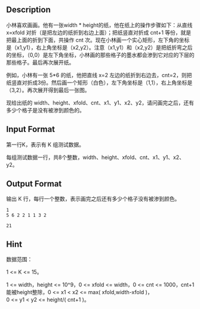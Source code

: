 ## Description

<p>小林喜欢画画。他有一张width * height的纸，他在纸上的操作步骤如下：从直线 x=xfold 对折（是把左边的纸折到右边上面）；把纸竖直对折成 cnt+1 等份，就是把最上面的折到下面，共操作 cnt 次。现在小林画一个实心矩形，左下角的坐标是（x1,y1），右上角坐标是（x2,y2）。注意（x1,y1）和（x2,y2）是把纸折弯之后的坐标，（0,0）是左下角坐标，小林画的那些格子的墨水都会渗到它对应的下层的那些格子。最后再次展开纸。</p><p>例如，小林有一张 5*6 的纸，他把直线 x=2 左边的纸折到右边去，cnt=2，则把纸竖直对折成3份。然后画一个矩形（白色），左下角坐标是（1,1），右上角坐标是（3,2）。再次展开得到最后一张图。</p><p>现给出纸的 width、height、xfold、cnt、x1、y1、x2、y2，请问画完之后，还有多少个格子是没有被渗到颜色的。</p>

## Input Format

<p>第一行K，表示有 K 组测试数据。</p><p>每组测试数据一行，共8个整数，width、height、xfold、cnt、x1、y1、x2、y2。</p>

## Output Format

<p>输出 K 行，每行一个整数，表示画完之后还有多少个格子没有被渗到颜色。<br /></p>

```input1
1
5 6 2 2 1 1 3 2
```
```output1
21
```
## Hint

<p>数据范围：</p><p>1 &lt;= K &lt;= 15。</p><p>1 &lt;= width，height &lt;= 10^9，0 &lt;= xfold &lt;= width，0 &lt;= cnt &lt;= 1000，cnt+1能被height整除，0 &lt;= x1 &lt; x2 &lt;= max( xfold,width-xfold )，0 &lt;= y1 &lt; y2 &lt;= height/( cnt+1 )。</p>
